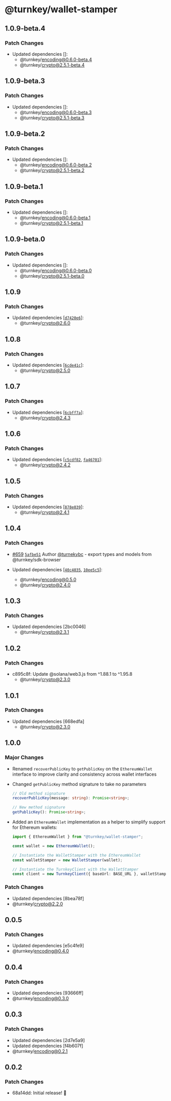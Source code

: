 # @turnkey/wallet-stamper

## 1.0.9-beta.4

### Patch Changes

- Updated dependencies []:
  - @turnkey/encoding@0.6.0-beta.4
  - @turnkey/crypto@2.5.1-beta.4

## 1.0.9-beta.3

### Patch Changes

- Updated dependencies []:
  - @turnkey/encoding@0.6.0-beta.3
  - @turnkey/crypto@2.5.1-beta.3

## 1.0.9-beta.2

### Patch Changes

- Updated dependencies []:
  - @turnkey/encoding@0.6.0-beta.2
  - @turnkey/crypto@2.5.1-beta.2

## 1.0.9-beta.1

### Patch Changes

- Updated dependencies []:
  - @turnkey/encoding@0.6.0-beta.1
  - @turnkey/crypto@2.5.1-beta.1

## 1.0.9-beta.0

### Patch Changes

- Updated dependencies []:
  - @turnkey/encoding@0.6.0-beta.0
  - @turnkey/crypto@2.5.1-beta.0

## 1.0.9

### Patch Changes

- Updated dependencies [[`d7420e6`](https://github.com/tkhq/sdk/commit/d7420e6c3559efc1024b58749b31d253150cb189)]:
  - @turnkey/crypto@2.6.0

## 1.0.8

### Patch Changes

- Updated dependencies [[`6cde41c`](https://github.com/tkhq/sdk/commit/6cde41cfecdfb7d54abf52cc65e28ef0e2ad6ba3)]:
  - @turnkey/crypto@2.5.0

## 1.0.7

### Patch Changes

- Updated dependencies [[`6cbff7a`](https://github.com/tkhq/sdk/commit/6cbff7a0c0b3a9a05586399e5cef476154d3bdca)]:
  - @turnkey/crypto@2.4.3

## 1.0.6

### Patch Changes

- Updated dependencies [[`c5cdf82`](https://github.com/tkhq/sdk/commit/c5cdf8229da5da1bd6d52db06b2fe42826e96d57), [`fa46701`](https://github.com/tkhq/sdk/commit/fa467019eef34b5199372248edff1e7a64934e79)]:
  - @turnkey/crypto@2.4.2

## 1.0.5

### Patch Changes

- Updated dependencies [[`878e039`](https://github.com/tkhq/sdk/commit/878e03973856cfec83e6e3fda5b76d1b64943628)]:
  - @turnkey/crypto@2.4.1

## 1.0.4

### Patch Changes

- [#659](https://github.com/tkhq/sdk/pull/659) [`5afbe51`](https://github.com/tkhq/sdk/commit/5afbe51949bdd1997fad083a4c1e4272ff7409dc) Author [@turnekybc](https://github.com/turnekybc) - export types and models from @turnkey/sdk-browser

- Updated dependencies [[`40c4035`](https://github.com/tkhq/sdk/commit/40c40359ec7096d0bca39ffc93e89361b3b11a1a), [`10ee5c5`](https://github.com/tkhq/sdk/commit/10ee5c524b477ce998e4fc635152cd101ae5a9cc)]:
  - @turnkey/encoding@0.5.0
  - @turnkey/crypto@2.4.0

## 1.0.3

### Patch Changes

- Updated dependencies [2bc0046]
  - @turnkey/crypto@2.3.1

## 1.0.2

### Patch Changes

- c895c8f: Update @solana/web3.js from ^1.88.1 to ^1.95.8
  - @turnkey/crypto@2.3.0

## 1.0.1

### Patch Changes

- Updated dependencies [668edfa]
  - @turnkey/crypto@2.3.0

## 1.0.0

### Major Changes

- Renamed `recoverPublicKey` to `getPublicKey` on the `EthereumWallet` interface to improve clarity and consistency across wallet interfaces

- Changed `getPublicKey` method signature to take no parameters

  ```typescript
  // Old method signature
  recoverPublicKey(message: string): Promise<string>;
  ```

  ```typescript
  // New method signature
  getPublicKey(): Promise<string>;
  ```

- Added an `EthereumWallet` implementation as a helper to simplify support for Ethereum wallets:

  ```typescript
  import { EthereumWallet } from "@turnkey/wallet-stamper";

  const wallet = new EthereumWallet();

  // Instantiate the WalletStamper with the EthereumWallet
  const walletStamper = new WalletStamper(wallet);

  // Instantiate the TurnkeyClient with the WalletStamper
  const client = new TurnkeyClient({ baseUrl: BASE_URL }, walletStamper);
  ```

### Patch Changes

- Updated dependencies [8bea78f]
- @turnkey/crypto@2.2.0

## 0.0.5

### Patch Changes

- Updated dependencies [e5c4fe9]
- @turnkey/encoding@0.4.0

## 0.0.4

### Patch Changes

- Updated dependencies [93666ff]
- @turnkey/encoding@0.3.0

## 0.0.3

### Patch Changes

- Updated dependencies [2d7e5a9]
- Updated dependencies [f4b607f]
- @turnkey/encoding@0.2.1

## 0.0.2

### Patch Changes

- 68a14dd: Initial release! 🎉
